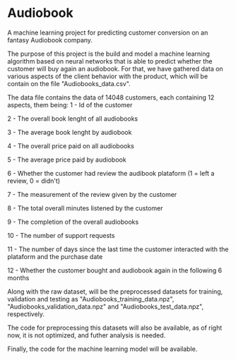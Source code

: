 # Audiobook
A machine learning project for predicting customer conversion on an fantasy Audiobook company.

The purpose of this project is the build and model a machine learning algorithm based on neural networks that is able to predict whether the customer will buy again an audiobook.
For that, we have gathered data on various aspects of the client behavior with the product, which will be contain on the file "Audiobooks_data.csv".

The data file contains the data of 14048 customers, each containing 12 aspects, them being:
  1 - Id of the customer
  
  2 - The overall book lenght of all audiobooks
  
  3 - The average book lenght by audiobook
  
  4 - The overall price paid on all audiobooks
  
  5 - The average price paid by audiobook
  
  6 - Whether the customer had review the audibook plataform (1 = left a review, 0 = didn't)
  
  7 - The measurement of the review given by the customer
  
  8 - The total overall minutes listened by the customer 
  
  9 - The completion of the overall audiobooks
  
  10 - The number of support requests
  
  11 - The number of days since the last time the customer interacted with the plataform and the purchase date
  
  12 - Whether the customer bought and audiobook again in the following 6 months
  
 Along with the raw dataset, will be the preprocessed datasets for training, validation and testing as "Audiobooks_training_data.npz", "Audiobooks_validation_data.npz" and "Audiobooks_test_data.npz", respectively.
 
 The code for preprocessing this datasets will also be available, as of right now, it is not optimized, and futher analysis is needed.
 
 Finally, the code for the machine learning model will be available.
